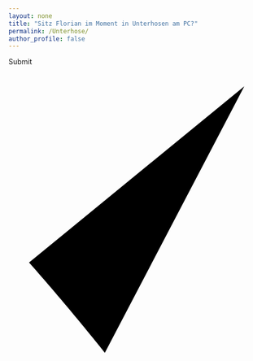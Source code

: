 ```yaml
---
layout: none
title: "Sitz Florian im Moment in Unterhosen am PC?"
permalink: /Unterhose/
author_profile: false
---
```

<html lang="de-CH">
<head>
 <title>Sitz Florian im Moment in Unterhosen am PC?</title>
 <style type="text/css">
  .container {
   margin:0 auto; /* this will center the page */
   width:80%; /*  use your width here */
}
.responsive {
width: 100%;
height: 0;
padding-bottom: 56.25%;
position: relative;
}
.responsive iframe {
position: absolute;
width: 100%;
height: 85%;
}
 </style>
<!-- Global site tag (gtag.js) - Google Analytics -->
<script async src="https://www.googletagmanager.com/gtag/js?id=UA-157295670-1"></script>
<script>
  window.dataLayer = window.dataLayer || [];
  function gtag(){dataLayer.push(arguments);}

  gtag('js', new Date());
  gtag('config', 'UA-157295670-1');
</script>
</head>
<body>
 <link href="https://fonts.googleapis.com/css?family=Poppins:600" rel="stylesheet">

<div class="button">
    <div class="text">Submit</div>
  </div>
  <div class="progress-bar"></div>
  <svg x="0px" y="0px"
   viewBox="0 0 25 30" style="enable-background:new 0 0 25 30;">
    <path class="check" class="st0" d="M2,19.2C5.9,23.6,9.4,28,9.4,28L23,2"/>
  </svg>
 <body>
